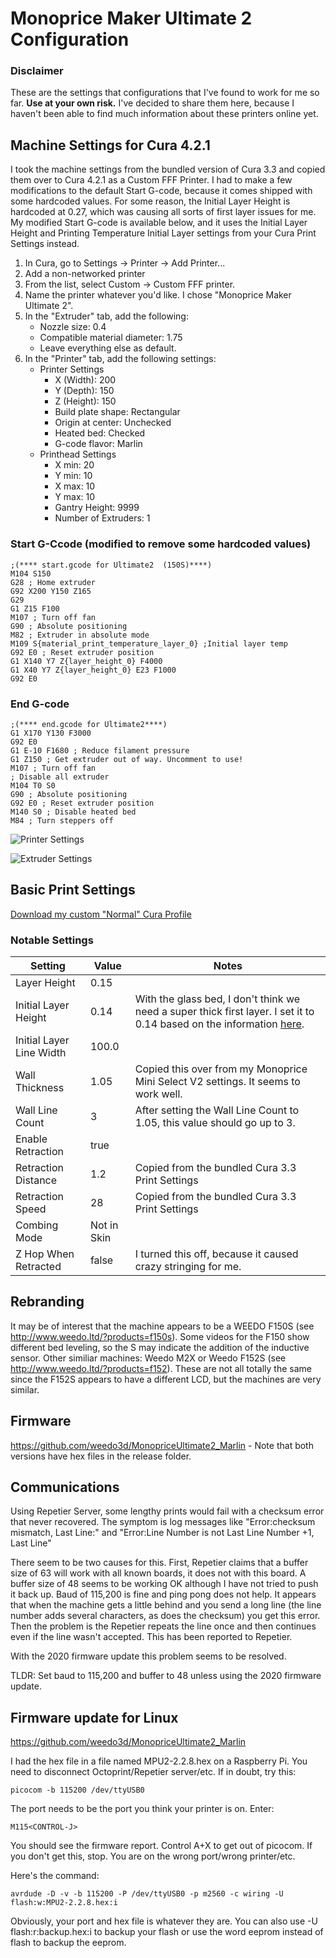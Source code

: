# Monoprice Maker Ultimate 2 Configuration

### Disclaimer
These are the settings that configurations that I've found to work for me so far.  **Use at your own risk.**  I've decided to share them here, because I haven't been able to find much information about these printers online yet.

## Machine Settings for Cura 4.2.1

I took the machine settings from the bundled version of Cura 3.3 and copied them over to Cura 4.2.1 as a Custom FFF Printer.  I had to make a few modifications to the default Start G-code, because it comes shipped with some hardcoded values.  For some reason, the Initial Layer Height is hardcoded at 0.27, which was causing all sorts of first layer issues for me.  My modified Start G-code is available below, and it uses the Initial Layer Height and Printing Temperature Initial Layer settings from your Cura Print Settings instead.

1. In Cura, go to Settings -> Printer -> Add Printer...
2. Add a non-networked printer
3. From the list, select Custom -> Custom FFF printer.
4. Name the printer whatever you'd like.  I chose "Monoprice Maker Ultimate 2".
5. In the "Extruder" tab, add the following:
    * Nozzle size: 0.4
    * Compatible material diameter: 1.75
    * Leave everything else as default.
6. In the "Printer" tab, add the following settings:
    * Printer Settings
        * X (Width): 200
        * Y (Depth): 150
        * Z (Height): 150
        * Build plate shape: Rectangular
        * Origin at center: Unchecked
        * Heated bed: Checked
        * G-code flavor: Marlin
    * Printhead Settings
        * X min: 20
        * Y min: 10
        * X max: 10
        * Y max: 10
        * Gantry Height: 9999
        * Number of Extruders: 1

### Start G-Ccode (modified to remove some hardcoded values)
```
;(**** start.gcode for Ultimate2  (150S)****)
M104 S150
G28 ; Home extruder
G92 X200 Y150 Z165
G29
G1 Z15 F100
M107 ; Turn off fan
G90 ; Absolute positioning
M82 ; Extruder in absolute mode
M109 S{material_print_temperature_layer_0} ;Initial layer temp
G92 E0 ; Reset extruder position
G1 X140 Y7 Z{layer_height_0} F4000
G1 X40 Y7 Z{layer_height_0} E23 F1000
G92 E0
```

### End G-code
```
;(**** end.gcode for Ultimate2****)
G1 X170 Y130 F3000
G92 E0
G1 E-10 F1680 ; Reduce filament pressure
G1 Z150 ; Get extruder out of way. Uncomment to use!
M107 ; Turn off fan
; Disable all extruder
M104 T0 S0
G90 ; Absolute positioning
G92 E0 ; Reset extruder position
M140 S0 ; Disable heated bed
M84 ; Turn steppers off
```

![Printer Settings](assets/machine-settings-printer-screenshot.png)

![Extruder Settings](assets/machine-settings-extruder-screenshot.png)

## Basic Print Settings

[Download my custom "Normal" Cura Profile](assets/normal-print-settings.curaprofile)

### Notable Settings
| Setting                  | Value          | Notes |
| -------------------------| -------------- | ----- |
| Layer Height             | 0.15           |       |
| Initial Layer Height     | 0.14           | With the glass bed, I don't think we need a super thick first layer.  I set it to 0.14 based on the information [here](https://3dprinterwiki.info/tips/first-layer-settings/).
| Initial Layer Line Width | 100.0          |       |
| Wall Thickness           | 1.05           | Copied this over from my Monoprice Mini Select V2 settings.  It seems to work well. |
| Wall Line Count          | 3              | After setting the Wall Line Count to 1.05, this value should go up to 3. |
| Enable Retraction        | true           |       |
| Retraction Distance      | 1.2            | Copied from the bundled Cura 3.3 Print Settings |
| Retraction Speed         | 28             | Copied from the bundled Cura 3.3 Print Settings |
| Combing Mode             | Not in Skin    |       |
| Z Hop When Retracted     | false          | I turned this off, because it caused crazy stringing for me. |
## Rebranding
It may be of interest that the machine appears to be a WEEDO F150S (see http://www.weedo.ltd/?products=f150s). Some videos for the F150 show different bed leveling, so the S may indicate the addition of the inductive sensor. Other similiar machines: Weedo M2X or Weedo F152S (see http://www.weedo.ltd/?products=f152). These are not all totally the same since the F152S appears to have a different LCD, but the machines are very similar.
## Firmware
https://github.com/weedo3d/MonopriceUltimate2_Marlin - Note that both versions have hex files in the release folder.
## Communications
Using Repetier Server, some lengthy prints would fail with a checksum error that never recovered. The symptom is log messages like "Error:checksum mismatch, Last Line:" and "Error:Line Number is not Last Line Number +1, Last Line"

There seem to be two causes for this. First, Repetier claims that a buffer size of 63 will work with all known boards, it does not with this board. A buffer size of 48 seems to be working OK although I have not tried to push it back up. Baud of 115,200 is fine and ping pong does not help. It appears that when the machine gets a little behind and you send a long line (the line number adds several characters, as does the checksum) you get this error. Then the problem is the Repetier repeats the line once and then continues even if the line wasn't accepted. This has been reported to Repetier. 

With the 2020 firmware update this problem seems to be resolved.

TLDR: Set baud to 115,200 and buffer to 48 unless using the 2020 firmware update.

## Firmware update for Linux
https://github.com/weedo3d/MonopriceUltimate2_Marlin

I had the hex file in a file named MPU2-2.2.8.hex on a Raspberry Pi. You need to disconnect Octoprint/Repetier server/etc. If in doubt, try this:
```
picocom -b 115200 /dev/ttyUSB0
```

The port needs to be the port you think your printer is on. Enter:

```
M115<CONTROL-J>
```

You should see the firmware report. Control A+X to get out of picocom. If you don't get this, stop. You are on the wrong port/wrong printer/etc.



Here's the command:
```
avrdude -D -v -b 115200 -P /dev/ttyUSB0 -p m2560 -c wiring -U flash:w:MPU2-2.2.8.hex:i
```

Obviously, your port and hex file is whatever they are. You can also use -U flash:r:backup.hex:i to backup your flash or use the word eeprom instead of flash to backup the eeprom.
